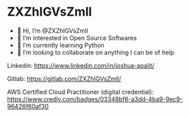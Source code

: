 # ZXZhIGVsZmll

- 👋 Hi, I’m @ZXZhIGVsZmll
- 👀 I’m interested in Open Source Softwares
- 🌱 I’m currently learning Python
- 💞️ I’m looking to collaborate on anything I can be of help

Linkedin: https://www.linkedin.com/in/joshua-apalit/

Gitlab: https://gitlab.com/ZXZhIGVsZmll/

AWS Certified Cloud Practitioner (digital credential): https://www.credly.com/badges/03348bf6-a3dd-4ba9-9ec9-96426f60af30

<!---
ZXZhIGVsZmll/ZXZhIGVsZmll is a ✨ special ✨ repository because its `README.md` (this file) appears on your GitHub profile.
You can click the Preview link to take a look at your changes.
--->
